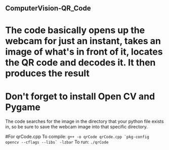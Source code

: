 ## ComputerVision-QR_Code
# The code basically opens up the webcam for just an instant, takes an image of what's in front of it, locates the QR code and decodes it. It then produces the result
# Don't forget to install Open CV and Pygame
The code searches for the image in the directory that your python file exists in, so be sure to save the webcam image into that specific directory.


#For qrCode.cpp
To compile: ```g++ -o qrCode qrCode.cpp `pkg-config opencv --cflags --libs` -lzbar```
To run: ```./qrCode```


